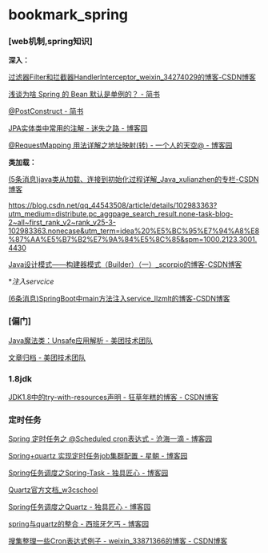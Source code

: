 # bookmark_spring

### [web机制,spring知识]



**深入：**

[过滤器Filter和拦截器HandlerInterceptor_weixin_34274029的博客-CSDN博客](https://blog.csdn.net/weixin_34274029/article/details/91946706)

[浅谈为啥 Spring 的 Bean 默认是单例的？ - 简书](https://www.jianshu.com/p/1d67b412b6c5)

[@PostConstruct - 简书](https://www.jianshu.com/p/98cf7d8b9ec3)

[JPA实体类中常用的注解 - 迷失之路 - 博客园](https://www.cnblogs.com/zj0208/p/6307028.html)

[@RequestMapping 用法详解之地址映射(转) - 一个人的天空@ - 博客园](https://www.cnblogs.com/qq78292959/p/3760560.html)

**类加载：** 

[(5条消息)java类从加载、连接到初始化过程详解_Java_xulianzhen的专栏-CSDN博客](https://blog.csdn.net/xulianzhen/article/details/79394223)

https://blog.csdn.net/qq_44543508/article/details/102983363?utm_medium=distribute.pc_aggpage_search_result.none-task-blog-2~all~first_rank_v2~rank_v25-3-102983363.nonecase&utm_term=idea%20%E5%BC%95%E7%94%A8%E8%87%AA%E5%B7%B2%E7%9A%84%E5%8C%85&spm=1000.2123.3001.4430

[Java设计模式——构建器模式（Builder）（一）_scorpio的博客-CSDN博客](https://blog.csdn.net/zxd1435513775/article/details/83016670)



**注入servcice*

[(6条消息)SpringBoot中main方法注入service_llzmlt的博客-CSDN博客](https://blog.csdn.net/llzmlt/article/details/103043322)

### [偏门]

[Java魔法类：Unsafe应用解析 - 美团技术团队](https://tech.meituan.com/2019/02/14/talk-about-java-magic-class-unsafe.html)

[文章归档 - 美团技术团队](https://tech.meituan.com/archives)



### 1.8jdk

[JDK1.8中的try-with-resources声明 - 狂草年糕的博客 - CSDN博客](https://blog.csdn.net/weixin_40255793/article/details/80812961)



### 定时任务

[Spring 定时任务之 @Scheduled cron表达式 - 沧海一滴 - 博客园](https://www.cnblogs.com/softidea/p/5833248.html)

[Spring+quartz 实现定时任务job集群配置 - 星朝 - 博客园](https://www.cnblogs.com/jpfss/p/9766746.html)

[Spring任务调度之Spring-Task - 独具匠心 - 博客园](https://www.cnblogs.com/hongwz/p/5642497.html)

[Quartz官方文档_w3cschool](https://www.w3cschool.cn/quartz_doc/)

[Spring任务调度之Quartz - 独具匠心 - 博客园](https://www.cnblogs.com/hongwz/p/5642429.html)

[spring与quartz的整合 - 西班牙乞丐 - 博客园](https://www.cnblogs.com/dubhlinn/p/10744833.html)



[搜集整理一些Cron表达式例子 - weixin_33871366的博客 - CSDN博客](https://blog.csdn.net/weixin_33871366/article/details/90100105)